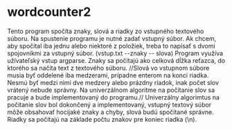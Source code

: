 # wordcounter2
Tento program spočíta znaky, slová a riadky zo vstupného textového súboru.
Na spustenie programu je nutné zadať vstupný súbor.
Ak chcem, aby spočítal iba jednu alebo niektoré z položiek, treba to napísať s dvomi spojovníkmi za vstupný súbor. (vstup.txt --znaky -- slova)
Program využíva užívateľský vstup argparse.
Znaky sa počítajú ako celková dĺžka reťazca, do ktorého sa načíta text z textového súboru.
//Slová vo vstupnom súbore musia byť oddelené iba medzerami, prípadne enterom na konci riadka. Nesmú byť medzi nimi dve medzery alebo prázdny riadok, inak počet slov vrátený nebude správny. Na univerzálnom algoritme na počítanie slov sa pracuje a bude implementovaný do programu.// Univerzálny algorimtus na počítanie slov bol dokončený a implementovaný, vstupný textový súbor môže obsahovať hocijaké znaky a chyby, slová budú spočítané správne.
Riadky sa počítajú na základe počtu znakov pre koniec riadka (\n).
